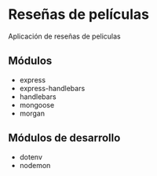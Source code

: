 # Reseñas de películas

Aplicación de reseñas de peliculas

## Módulos
* express
* express-handlebars
* handlebars
* mongoose
* morgan

## Módulos de desarrollo
* dotenv
* nodemon